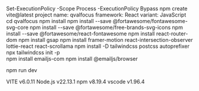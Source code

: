 Set-ExecutionPolicy -Scope Process -ExecutionPolicy Bypass
npm create vite@latest
project name: qvalfocus
framework: React
variant: JavaScript
cd qvalfocus
npm install 
npm install --save @fortawesome/fontawesome-svg-core 
npm install --save @fortawesome/free-brands-svg-icons 
npm install --save @fortawesome/react-fontawesome
npm install react-router-dom
npm install gsap
npm install framer-motion react-intersection-observer lottie-react react-scrollama
npm install -D tailwindcss postcss autoprefixer
npx tailwindcss init -p    
npm install emailjs-com
npm install @emailjs/browser

npm run dev


VITE v6.0.11
Node.js v22.13.1
npm v8.19.4
vscode v1.96.4
